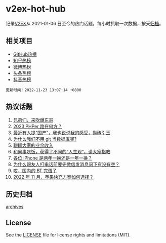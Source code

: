 # v2ex-hot-hub

 记录[V2EX](https://www.v2ex.com/)从 2021-01-06 日至今的热门话题。每小时抓取一次数据，按天[归档](archives)。
 
 ## 相关项目

- [GitHub热榜](https://github.com/lonnyzhang423/github-hot-hub)
- [知乎热榜](https://github.com/lonnyzhang423/zhihu-hot-hub)
- [微博热榜](https://github.com/lonnyzhang423/weibo-hot-hub)
- [头条热榜](https://github.com/lonnyzhang423/toutiao-hot-hub)
- [抖音热榜](https://github.com/lonnyzhang423/douyin-hot-hub)


 `更新时间：2022-11-23 13:07:14 +0800`

## 热议话题

1. [兄弟们，来吹爆东哥](https://www.v2ex.com/t/897106)
1. [2023 PHPer 路在何方？](https://www.v2ex.com/t/897074)
1. [最近有人提“国产”，我也说说我的感受，抛砖引玉](https://www.v2ex.com/t/897090)
1. [为什么我们不用 git 当数据库呢?](https://www.v2ex.com/t/897127)
1. [聊聊大家的业余收入](https://www.v2ex.com/t/897228)
1. [和同事吃饭，获得了不同的“人生观”，请大家指教](https://www.v2ex.com/t/897245)
1. [各位 iPhone 是两年一换还是一年一换？](https://www.v2ex.com/t/897270)
1. [为什么跟友人打电话前要先微信发消息问下有没有空？](https://www.v2ex.com/t/897204)
1. [哎，国内的 BT 完蛋了](https://www.v2ex.com/t/897168)
1. [2022 年 11 月，苹果快充方案如何选择？](https://www.v2ex.com/t/897073)

## 历史归档

[archives](archives)

## License

See the [LICENSE](LICENSE) file for license rights and limitations (MIT).
